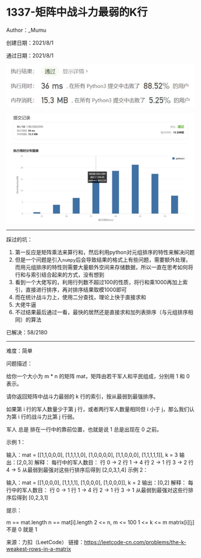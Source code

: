 # 1337-矩阵中战斗力最弱的K行

Author：_Mumu

创建日期：2021/8/1

通过日期：2021/8/1

![](./通过截图2.jpg)

![](./通过截图1.jpg)

*****

踩过的坑：

1. 第一反应是矩阵乘法来算行和，然后利用python对元组排序的特性来解决问题
2. 但是一个问题是引入`numpy`后会导致结果的格式上有些问题，需要额外处理，而用元组排序的特性则需要大量额外空间来存储数据，所以一直在思考如何将行和与索引结合起来的方式，没有想到
3. 看到一个大佬写的，利用行列数不超过100的性质，将行和乘1000再加上索引，直接进行排序，再对排序结果取模1000即可
4. 而在统计战斗力上，使用二分查找，理论上快于直接求和
5. 大佬牛逼
6. 不过结果最后通过一看，最快的居然还是直接求和加列表排序（与元组排序相同）的算法

已解决：58/2180

*****

难度：简单

问题描述：

给你一个大小为 m * n 的矩阵 mat，矩阵由若干军人和平民组成，分别用 1 和 0 表示。

请你返回矩阵中战斗力最弱的 k 行的索引，按从最弱到最强排序。

如果第 i 行的军人数量少于第 j 行，或者两行军人数量相同但 i 小于 j，那么我们认为第 i 行的战斗力比第 j 行弱。

军人 总是 排在一行中的靠前位置，也就是说 1 总是出现在 0 之前。

 

示例 1：

输入：mat = 
[[1,1,0,0,0],
 [1,1,1,1,0],
 [1,0,0,0,0],
 [1,1,0,0,0],
 [1,1,1,1,1]], 
k = 3
输出：[2,0,3]
解释：
每行中的军人数目：
行 0 -> 2 
行 1 -> 4 
行 2 -> 1 
行 3 -> 2 
行 4 -> 5 
从最弱到最强对这些行排序后得到 [2,0,3,1,4]
示例 2：

输入：mat = 
[[1,0,0,0],
 [1,1,1,1],
 [1,0,0,0],
 [1,0,0,0]], 
k = 2
输出：[0,2]
解释： 
每行中的军人数目：
行 0 -> 1 
行 1 -> 4 
行 2 -> 1 
行 3 -> 1 
从最弱到最强对这些行排序后得到 [0,2,3,1]


提示：

m == mat.length
n == mat[i].length
2 <= n, m <= 100
1 <= k <= m
matrix[i][j] 不是 0 就是 1

来源：力扣（LeetCode）
链接：https://leetcode-cn.com/problems/the-k-weakest-rows-in-a-matrix